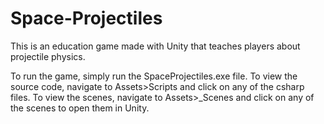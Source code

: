 # Space-Projectiles
This is an education game made with Unity that teaches players about projectile physics.

To run the game, simply run the SpaceProjectiles.exe file.
To view the source code, navigate to Assets>Scripts and click on any of the csharp files.
To view the scenes, navigate to Assets>_Scenes and click on any of the scenes to open them in Unity.
